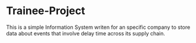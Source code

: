 # Trainee-Project

This is a simple Information System writen for an specific company to store data about events
that involve delay time across its supply chain.
